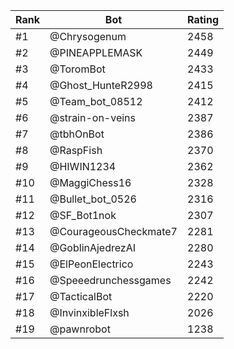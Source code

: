 Rank|Bot|Rating
---|---|---
#1|@Chrysogenum|2458
#2|@PINEAPPLEMASK|2449
#3|@ToromBot|2433
#4|@Ghost_HunteR2998|2415
#5|@Team_bot_08512|2412
#6|@strain-on-veins|2387
#7|@tbhOnBot|2386
#8|@RaspFish|2370
#9|@HIWIN1234|2362
#10|@MaggiChess16|2328
#11|@Bullet_bot_0526|2316
#12|@SF_Bot1nok|2307
#13|@CourageousCheckmate7|2281
#14|@GoblinAjedrezAI|2280
#15|@ElPeonElectrico|2243
#16|@Speeedrunchessgames|2242
#17|@TacticalBot|2220
#18|@InvinxibleFlxsh|2026
#19|@pawnrobot|1238
